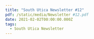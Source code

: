 ```yaml
---
title: "South Utica Newsletter #12"
pdf: /static/media/Newsletter #12.pdf
date: 2021-02-02T00:00:00.000Z
tags:
  - South Utica Newsletter
---
```

